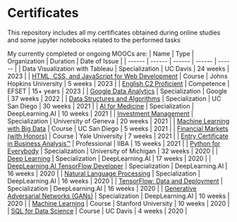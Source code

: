 # Certificates
This repository includes all my certificates obtained during online studies and some jupyter notebooks related to the performed tasks

My currently completed or ongoing MOOCs are: 
| Name | Type | Organization | Duration | Date of Issue |
| ------ | ------ | ------ | ------ | ------ |
| Data Visualization with Tableau | Specialization | UC Davis | 24 weeks | 2023 |
| [HTML, CSS, and JavaScript for Web Development][17] | Course | Johns Hopkins University | 5 weeks | 2023 |
| [English C2 Proficient][0] | Competence | EFSET | 15+ years | 2023 |
| [Google Data Analytics][16] | Specialization | Google | 37 weeks | 2022 |
| [Data Structures and Algorithms][10] | Specialization | UC San Diego | 30 weeks | 2021 |
| [AI for Medicine][11] | Specialization | DeepLearning.AI | 10 weeks | 2021 |
| [Investment Management][12] | Specialization | University of Geneva | 20 weeks | 2021 |
| [Machine Learning with Big Data][13] | Course | UC San Diego | 5 weeks | 2021 |
| [Financial Markets (with Honors)][14] | Course | Yale University | 7 weeks | 2021 |
| [Entry Certificate in Business Analysis™][15] | Professional | IIBA | 15 weeks | 2021 |
| [Python for Everybody][1] | Specialization | University of Michigan | 32 weeks | 2020 |
| [Deep Learning][2] | Specialization | DeepLearning.AI | 17 weeks | 2020 |
| [DeepLearning.AI TensorFlow Developer][3] | Specialization | DeepLearning.AI | 16 weeks | 2020 |
| [Natural Language Processing][4] | Specialization | DeepLearning.AI | 16 weeks | 2020 |
| [TensorFlow: Data and Deployment][5] | Specialization | DeepLearning.AI | 16 weeks | 2020 |
| [Generative Adversarial Networks (GANs)][6] | Specialization | DeepLearning.AI | 10 weeks | 2020 |
| [Machine Learning][7] | Course | Stanford University | 10 weeks | 2020 |
| [SQL for Data Science][8] | Course | UC Davis | 4 weeks | 2020 |

[0]: https://www.efset.org/cert/fDV4WN "English C2 Proficient"
[1]: https://www.coursera.org/account/accomplishments/specialization/4GXVL8Q2K6P3 "Python for Everybody"
[2]: https://www.coursera.org/account/accomplishments/specialization/WRFHFR369ET3 "Deep Learning"
[3]: https://www.coursera.org/account/accomplishments/professional-cert/9RWA2JRAP993 "DeepLearning.AI TensorFlow Developer"
[4]: https://www.coursera.org/account/accomplishments/specialization/L4QRNKJ6XTHC "Natural Language Processing"
[5]: https://www.coursera.org/account/accomplishments/specialization/HUYJJ59W5T2H "TensorFlow: Data and Deployment"
[6]: https://www.coursera.org/account/accomplishments/specialization/GFCVMP3SE8WC "Generative Adversarial Networks (GANs)"
[7]: https://www.coursera.org/account/accomplishments/verify/GCSXAPRP2ZVQ "Machine Learning"
[8]: https://www.coursera.org/account/accomplishments/verify/QFPZDENTTQHC "SQL for Data Science"
[10]: https://www.coursera.org/account/accomplishments/specialization/JPQE7C4AN2JA "Data Structures and Algorithms"
[11]: https://www.coursera.org/account/accomplishments/specialization/9M3KUME9HQYK "AI for Medicine"
[12]: https://www.coursera.org/account/accomplishments/specialization/44S5SHGHQRJ2 "Investment Management"
[13]: https://www.coursera.org/account/accomplishments/verify/PVPHW9M8VRV8 "Machine Learning with Big Data"
[14]: https://www.coursera.org/account/accomplishments/verify/B548FMCQFRS8 "Financial Markets"
[15]: https://badges.iiba.org/53ff1abe-e298-4226-a9f8-ba71cb864b69 "Entry Certificate in Business Analysis™"
[16]: https://www.coursera.org/account/accomplishments/specialization/SY44CQC4V9JK "Google Data Analytics"
[17]: https://www.coursera.org/account/accomplishments/verify/RJNUQ5TS7WT9 "HTML, CSS, and JavaScript for Web Development"
